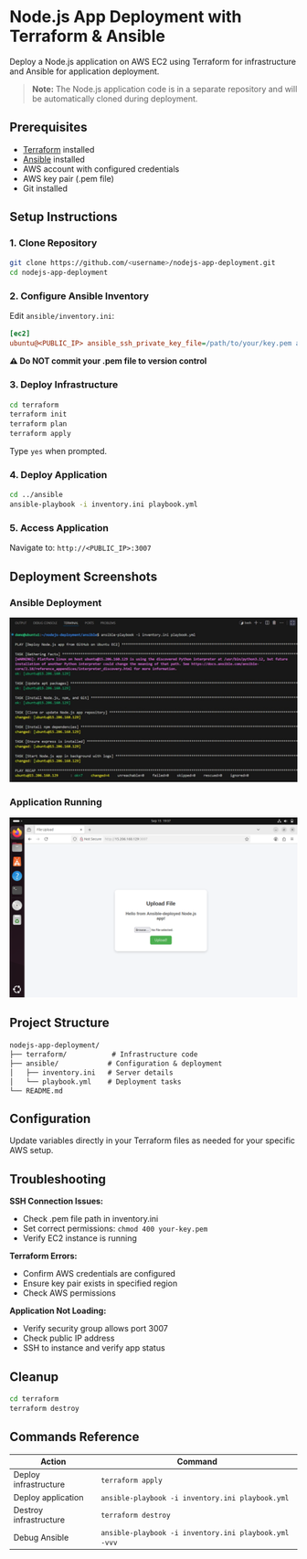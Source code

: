 # Node.js App Deployment with Terraform & Ansible

Deploy a Node.js application on AWS EC2 using Terraform for infrastructure and Ansible for application deployment.

> **Note:** The Node.js application code is in a separate repository and will be automatically cloned during deployment.

## Prerequisites

- [Terraform](https://www.terraform.io/downloads) installed
- [Ansible](https://docs.ansible.com/ansible/latest/installation_guide/intro_installation.html) installed  
- AWS account with configured credentials
- AWS key pair (.pem file)
- Git installed

## Setup Instructions

### 1. Clone Repository
```bash
git clone https://github.com/<username>/nodejs-app-deployment.git
cd nodejs-app-deployment
```

### 2. Configure Ansible Inventory
Edit `ansible/inventory.ini`:
```ini
[ec2]
ubuntu@<PUBLIC_IP> ansible_ssh_private_key_file=/path/to/your/key.pem ansible_ssh_common_args='-o StrictHostKeyChecking=no'
```
**⚠️ Do NOT commit your .pem file to version control**

### 3. Deploy Infrastructure
```bash
cd terraform
terraform init
terraform plan
terraform apply
```
Type `yes` when prompted.

### 4. Deploy Application  
```bash
cd ../ansible
ansible-playbook -i inventory.ini playbook.yml
```

### 5. Access Application
Navigate to: `http://<PUBLIC_IP>:3007`

## Deployment Screenshots

### Ansible Deployment
![Ansible Playbook Execution](images/cmd-op.jpeg)

### Application Running
![Node.js App Live](images/node-ansible-output.png)

## Project Structure
```
nodejs-app-deployment/
├── terraform/           # Infrastructure code
├── ansible/            # Configuration & deployment
│   ├── inventory.ini   # Server details
│   └── playbook.yml    # Deployment tasks
└── README.md
```

## Configuration

Update variables directly in your Terraform files as needed for your specific AWS setup.

## Troubleshooting

**SSH Connection Issues:**
- Check .pem file path in inventory.ini
- Set correct permissions: `chmod 400 your-key.pem`
- Verify EC2 instance is running

**Terraform Errors:**
- Confirm AWS credentials are configured
- Ensure key pair exists in specified region
- Check AWS permissions

**Application Not Loading:**
- Verify security group allows port 3007
- Check public IP address
- SSH to instance and verify app status

## Cleanup
```bash
cd terraform
terraform destroy
```

## Commands Reference

| Action | Command |
|--------|---------|
| Deploy infrastructure | `terraform apply` |
| Deploy application | `ansible-playbook -i inventory.ini playbook.yml` |
| Destroy infrastructure | `terraform destroy` |
| Debug Ansible | `ansible-playbook -i inventory.ini playbook.yml -vvv` |
